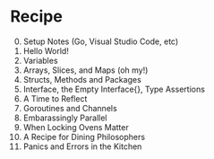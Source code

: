 # Recipe

0. Setup Notes (Go, Visual Studio Code, etc)
1. Hello World!
2. Variables
3. Arrays, Slices, and Maps (oh my!)
4. Structs, Methods and Packages 
5. Interface, the Empty Interface{}, Type Assertions
6. A Time to Reflect
7. Goroutines and Channels
8. Embarassingly Parallel
9. When Locking Ovens Matter
10. A Recipe for Dining Philosophers
11. Panics and Errors in the Kitchen

